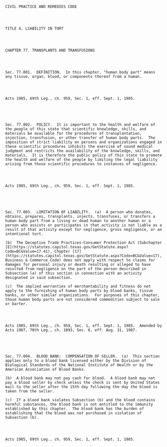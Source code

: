 ﻿
    
    
    	
    					
    
    
    CIVIL PRACTICE AND REMEDIES CODE
    
      
    
    
    TITLE 4. LIABILITY IN TORT
    
      
    
    
    CHAPTER 77. TRANSPLANTS AND TRANSFUSIONS
    
      
    
    
    Sec. 77.001.  DEFINITION.  In this chapter, "human body part" means any tissue, organ, blood, or components thereof from a human.
    
    
    
    
    Acts 1985, 69th Leg., ch. 959, Sec. 1, eff. Sept. 1, 1985.
    
    
    
    
    
    Sec. 77.002.  POLICY.  It is important to the health and welfare of the people of this state that scientific knowledge, skills, and materials be available for the procedures of transplantation, injection, transfusion, or other transfer of human body parts.  The imposition of strict liability on persons and organizations engaged in these scientific procedures inhibits the exercise of sound medical judgment and restricts the availability of the knowledge, skills, and materials.  It is therefore the public policy of this state to promote the health and welfare of the people by limiting the legal liability arising from those scientific procedures to instances of negligence.
    
    
    
    
    Acts 1985, 69th Leg., ch. 959, Sec. 1, eff. Sept. 1, 1985.
    
    
    
    
    
    Sec. 77.003.  LIMITATION OF LIABILITY.  (a)  A person who donates, obtains, prepares, transplants, injects, transfuses, or transfers a human body part from a living or dead human to another human or a person who assists or participates in that activity is not liable as a result of that activity except for negligence, gross negligence, or an intentional tort.
    
    (b)  The Deceptive Trade Practices-Consumer Protection Act (Subchapter [E](https://statutes.capitol.texas.gov/GetStatute.aspx?Code=BC&Value=17.41), Chapter [17](https://statutes.capitol.texas.gov/GetStatute.aspx?Code=BC&Value=17), Business & Commerce Code) does not apply with respect to claims for damages for personal injury or death resulting or alleged to have resulted from negligence on the part of the person described in Subsection (a) of this section in connection with an activity designated in said subsection.
    
    (c)  The implied warranties of merchantability and fitness do not apply to the furnishing of human body parts by blood banks, tissue banks, or other similar organizations.  For purposes of this chapter, those human body parts are not considered commodities subject to sale or barter.
    
    
    
    
    Acts 1985, 69th Leg., ch. 959, Sec. 1, eff. Sept. 1, 1985.  Amended by Acts 1987, 70th Leg., ch. 1093, Sec. 6, eff. Aug. 31, 1987.
    
    
    
    
    
    Sec. 77.004.  BLOOD BANK:  COMPENSATION OF SELLER.  (a)  This section applies only to a blood bank licensed either by the Division of Biological Standards of the National Institute of Health or by the American Association of Blood Banks.
    
    (b)  A blood bank may not pay cash for blood.  A blood bank may not pay a blood seller by check unless the check is sent by United States mail to the seller after the 15th day following the day the blood is taken from the seller.
    
    (c)  If a blood bank violates Subsection (b) and the blood contains harmful substances, the blood bank is not entitled to the immunity established by this chapter.  The blood bank has the burden of establishing that the blood was not purchased in violation of Subsection (b).
    
    
    
    
    Acts 1985, 69th Leg., ch. 959, Sec. 1, eff. Sept. 1, 1985.
    
    
    
    
    				

